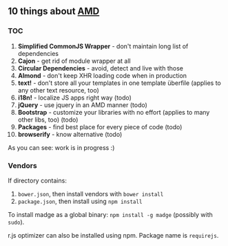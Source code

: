 ## 10 things about [AMD](http://requirejs.org/docs/whyamd.html)

### TOC

1. __Simplified CommonJS Wrapper__ - don't maintain long list of dependencies
2. __Cajon__ - get rid of module wrapper at all
3. __Circular Dependencies__ - avoid, detect and live with those
4. __Almond__ - don't keep XHR loading code when in production
5. __text!__ - don't store all your templates in one template überfile (applies to any other text resource, too)
6. __i18n!__ - localize JS apps right way (todo)
7. __jQuery__ - use jquery in an AMD manner (todo)
8. __Bootstrap__ - customize your libraries with no effort (applies to many other libs, too) (todo)
9. __Packages__ - find best place for every piece of code (todo)
10. __browserify__ - know alternative (todo)

As you can see: work is in progress :)

### Vendors

If directory contains:

1. `bower.json`, then install vendors with `bower install`
2. `package.json`, then install using `npm install`

To install madge as a global binary: `npm install -g madge` (possibly with `sudo`).

r.js optimizer can also be installed using npm. Package name is `requirejs`.
